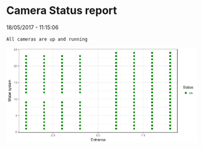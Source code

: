 Camera Status report
================
18/05/2017 - 11:15:06

    All cameras are up and running

![](camreport_files/figure-markdown_github/unnamed-chunk-2-1.png)
